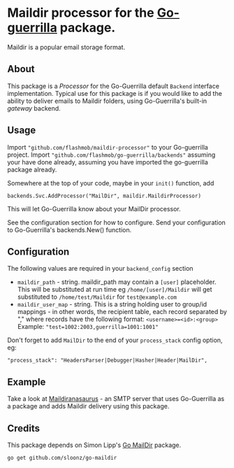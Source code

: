 # Maildir processor for the [Go-guerrilla](https://github.com/flashmob/go-guerrilla) package.

Maildir is a popular email storage format.

## About

This package is a _Processor_ for the Go-Guerrilla default `Backend` interface implementation. Typical use for this
package is if you would like to add the ability to deliver emails to Maildir folders, using Go-Guerrilla's built-in _gateway_ backend. 

## Usage

Import `"github.com/flashmob/maildir-processor"` to your Go-guerrilla project. Import `"github.com/flashmob/go-guerrilla/backends"` 
assuming your have done already, assuming you have imported the go-guerrilla package already.

Somewhere at the top of your code, maybe in your `init()` function, add

`backends.Svc.AddProcessor("MailDir", maildir.MaildirProcessor)`

This will let Go-Guerrilla know about your MailDir processor.

See the configuration section for how to configure. Send your configuration to Go-Guerrilla's backends.New() function.


## Configuration

The following values are required in your `backend_config` section

* `maildir_path` - string. maildir_path may contain a `[user]` placeholder. This will be substituted at run time
eg `/home/[user]/Maildir` will get substituted to `/home/test/Maildir` for `test@example.com`
* `maildir_user_map` - string. This is a string holding user to group/id mappings - in other words, the recipient table,
each record separated by "," where records have the following format: `<username>=<id>:<group>`<br>
Example: `"test=1002:2003,guerrilla=1001:1001"`

Don't forget to add `MailDir` to the end of your `process_stack` config option, eg:

`"process_stack": "HeadersParser|Debugger|Hasher|Header|MailDir",`

## Example

Take a look at [Maildiranasaurus](https://github.com/flashmob/maildiranasaurus) - an SMTP server that uses Go-Guerrilla as a 
package and adds Maildir delivery using this package.

## Credits

This package depends on Simon Lipp's [Go MailDir](github.com/sloonz/go-maildir) package.

`go get github.com/sloonz/go-maildir`


 
